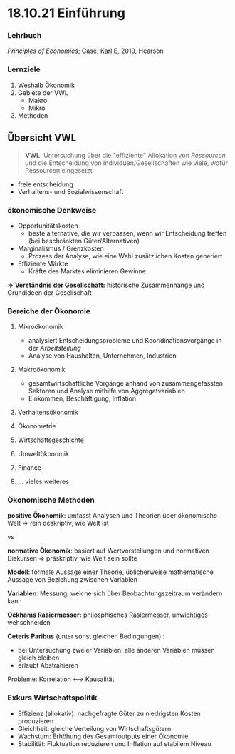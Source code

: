 # 18.10.21 Einführung



### Lehrbuch

*Principles of Economics*; Case, Karl E, 2019, Hearson



### Lernziele

1. Weshalb Ökonomik
2. Gebiete der VWL
    - Makro
    - Mikro
3. Methoden



## Übersicht VWL

> **VWL:** Untersuchung über die "effiziente" Allokation von *Ressourcen* und die Entscheidung von Individuen/Gesellschaften wie viele, wofür Ressourcen eingesetzt

- freie entscheidung
- Verhaltens- und Sozialwissenschaft



### ökonomische Denkweise

- Opportunitätskosten
    - beste alternative, die wir verpassen, wenn wir Entscheidung treffen (bei beschränkten Güter/Alternativen)
- Marginalismus / Grenzkosten
    - Prozess der Analyse, wie eine Wahl zusätzlichen Kosten generiert
- Effiziente Märkte
    - Kräfte des Marktes eliminieren Gewinne

**=> Verständnis der Gesellschaft:** historische Zusammenhänge und Grundideen der Gesellschaft



### Bereiche der Ökonomie

1. Mikroökonomik
    - analysiert Entscheidungsprobleme und Kooridinationsvorgänge in der *Arbeitsteilung*
    - Analyse von Haushalten, Unternehmen, Industrien

2. Makroökonomik
    - gesamtwirtschaftliche Vorgänge anhand von zusammengefassten Sektoren und Analyse mithilfe von Aggregatvariablen
    - Einkommen, Beschäftigung, Inflation

3. Verhaltensökonomik
4. Ökonometrie
5. Wirtschaftsgeschichte
6. Umweltökonomik
7. Finance
8. ... vieles weiteres



### Ökonomische Methoden

 **positive Ökonomik**: umfasst Analysen und Theorien über ökonomische Welt => rein deskriptiv, wie Welt ist

vs

**normative Ökonomik**: basiert auf Wertvorstellungen und normativen Diskursen => präskriptiv, wie Welt sein sollte



**Modell**: formale Aussage einer Theorie, üblicherweise mathematische Aussage von Beziehung zwischen Variablen

**Variablen**: Messung, welche sich über Beobachtungszeitraum verändern kann

**Ockhams Rasiermesser:** philosphisches Rasiermesser, unwichtiges wehschneiden

**Ceteris Paribus** (unter sonst gleichen Bedingungen) : 

- bei Untersuchung zweier Variablen: alle anderen Variablen müssen gleich bleiben
- erlaubt Abstrahieren 



Probleme: Korrelation <--> Kausalität



### Exkurs Wirtschaftspolitik

- Effizienz (allokativ): nachgefragte Güter zu niedrigsten Kosten produzieren
- Gleichheit: gleiche Verteilung von Wirtschaftsgütern
- Wachstum: Erhöhung des Gesamtoutputs einer Ökonomie
- Stabilität: Fluktuation reduzieren und Inflation auf stabilem Niveau



